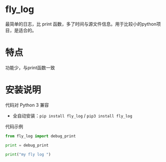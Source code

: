 fly_log
========

最简单的日志，比 print 函数，多了时间与源文件信息。用于比较小的python项目，是适合的。

特点
========
功能少，与print函数一致

安装说明
=======

代码对 Python 3 兼容
* 全自动安装：`pip install fly_log` / `pip3 install fly_log`

代码示例
 
```python
from fly_log import debug_print

print = debug_print

print("my fly log ") 
```
